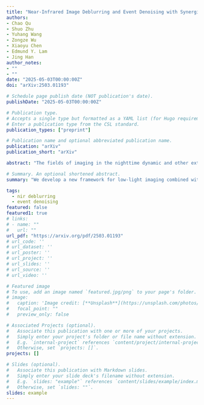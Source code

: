 ```yaml
---
title: "Near-Infrared Image Deblurring and Event Denoising with Synergistic Neuromorphic Imaging"
authors:
- Chao Qu
- Shuo Zhu
- Yuhang Wang
- Zongze Wu
- Xiaoyu Chen
- Edmund Y. Lam
- Jing Han
author_notes:
- ""
- ""
date: "2025-05-03T00:00:00Z"
doi: "arXiv:2503.01193"

# Schedule page publish date (NOT publication's date).
publishDate: "2025-05-03T00:00:00Z"

# Publication type.
# Accepts a single type but formatted as a YAML list (for Hugo requirements).
# Enter a publication type from the CSL standard.
publication_types: ["preprint"]

# Publication name and optional abbreviated publication name.
publication: "arXiv"
publication_short: "arXiv"

abstract: "The fields of imaging in the nighttime dynamic and other extremely dark conditions have seen impressive and transformative advancements in recent years, partly driven by the rise of novel sensing approaches, e.g., near-infrared (NIR) cameras with high sensitivity and event cameras with minimal blur. However, inappropriate exposure ratios of near-infrared cameras make them susceptible to distortion and blur. Event cameras are also highly sensitive to weak signals at night yet prone to interference, often generating substantial noise and significantly degrading observations and analysis. Herein, we develop a new framework for low-light imaging combined with NIR imaging and event-based techniques, named synergistic neuromorphic imaging, which can jointly achieve NIR image deblurring and event denoising. Harnessing cross-modal features of NIR images and visible events via spectral consistency and higherorder interaction, the NIR images and events are simultaneously fused, enhanced, and bootstrapped. Experiments on real and realistically simulated sequences demonstrate the effectiveness of our method and indicate better accuracy and robustness than other methods in practical scenarios. This study gives impetus to enhance both NIR images and events, which paves the way for high-fidelity low-light imaging and neuromorphic reasoning."

# Summary. An optional shortened abstract.
summary: "We develop a new framework for low-light imaging combined with NIR imaging and event-based techniques, named synergistic neuromorphic imaging, which can jointly achieve NIR image deblurring and event denoising."

tags:
  - nir deblurring
  - event denoising
featured: false
featured1: true
# links:
# - name: ""
#   url: ""
url_pdf: "https://arxiv.org/pdf/2503.01193"
# url_code: ''
# url_dataset: ''
# url_poster: ''
# url_project: ''
# url_slides: ''
# url_source: ''
# url_video: ''

# Featured image
# To use, add an image named `featured.jpg/png` to your page's folder. 
# image:
#   caption: 'Image credit: [**Unsplash**](https://unsplash.com/photos/jdD8gXaTZsc)'
#   focal_point: ""
#   preview_only: false

# Associated Projects (optional).
#   Associate this publication with one or more of your projects.
#   Simply enter your project's folder or file name without extension.
#   E.g. `internal-project` references `content/project/internal-project/index.md`.
#   Otherwise, set `projects: []`.
projects: []

# Slides (optional).
#   Associate this publication with Markdown slides.
#   Simply enter your slide deck's filename without extension.
#   E.g. `slides: "example"` references `content/slides/example/index.md`.
#   Otherwise, set `slides: ""`.
slides: example
---
```


<!-- {{% callout note %}}
Click the *Cite* button above to demo the feature to enable visitors to import publication metadata into their reference management software.
{{% /callout %}}

{{% callout note %}}
Create your slides in Markdown - click the *Slides* button to check out the example.
{{% /callout %}} -->

<!-- Add the publication's **full text** or **supplementary notes** here. You can use rich formatting such as including [code, math, and images](https://docs.hugoblox.com/content/writing-markdown-latex/). -->
